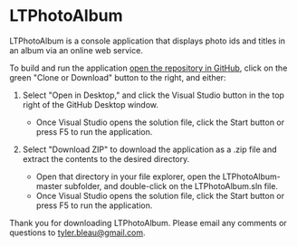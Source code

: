 # LTPhotoAlbum
LTPhotoAlbum is a console application that displays photo ids and titles in an album via an online web service.

To build and run the application [open the repository in GitHub](https://github.com/Tyler-Bleau/LTPhotoAlbum), click on the green "Clone or Download" button to the right, and either:

1. Select "Open in Desktop," and click the Visual Studio button in the top right of the GitHub Desktop window.  
   * Once Visual Studio opens the solution file, click the Start button or press F5 to run the application.

2. Select "Download ZIP" to download the application as a .zip file and extract the contents to the desired directory.  
   * Open that directory in your file explorer, open the LTPhotoAlbum-master subfolder, and double-click on the LTPhotoAlbum.sln file.  
   * Once Visual Studio opens the solution file, click the Start button or press F5 to run the application.

Thank you for downloading LTPhotoAlbum. Please email any comments or questions to tyler.bleau@gmail.com.
